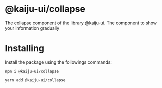 # @kaiju-ui/collapse

The collapse component of the library @kaiju-ui. The component to show your information gradually

# Installing

Install the package using the followings commands:

```
npm i @kaiju-ui/collapse

yarn add @kaiju-ui/collapse
```
